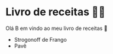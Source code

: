 # Livro de receitas :man_cook:

Olá B em vindo ao meu livro de receitas :wave:

- Strogonoff de Frango
- Pavê
